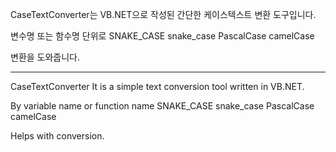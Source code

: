 CaseTextConverter는
VB.NET으로 작성된 간단한 케이스텍스트 변환 도구입니다.

변수명 또는 함수명 단위로
SNAKE_CASE
snake_case
PascalCase
camelCase

변환을 도와줍니다.



-----------------------------------------------------------------------------------------------------------------------
CaseTextConverter
It is a simple text conversion tool written in VB.NET.

By variable name or function name
SNAKE_CASE
snake_case
PascalCase
camelCase

Helps with conversion.
